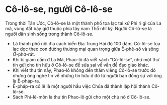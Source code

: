 # Cô-lô-se, người Cô-lô-se

Trong thời Tân Ước, Cô-lô-se là một thành phố tọa lạc tại xứ Phi ri gi của La mã, vùng đất bây giờ thuộc phía tây nam Thổ nhĩ kỳ.  Người Cô-lô-se là người dân sinh sống trong thành Cô-lô-se.
- Là thành phố nội địa cách biển Địa Trung Hải độ 100 dặm, Cô-lô-se tọa lạc dọc theo con đường thương mại quan trọng giữa Ê-phê-sô và sông Ơ-phơ-rát.
- Khi bị giam cầm ở La Mã, Phao-lô đã viết sách “Cô-lô-se”, như một thư tín gửi cho tín hữu ở Cô-lô-se để sửa sai về vấn đề đạo giáo khác.
- Khi viết thư tín nầy, Phao-lô không đến thăm viếng Cô-lô-se trước đó nhưng ông nghe tin về những tín hữu ở đó từ người bạn đồng sự với ông là Ê-pháp-ra.
- Ê-pháp-ra có lẽ là một người hầu việc Chúa đã thành lập hội thánh Cô-lô-se. 
- Sách Phi-lê-môn là thư tín Phao-lô gửi cho một chủ nô ở Cô-lô-se.

